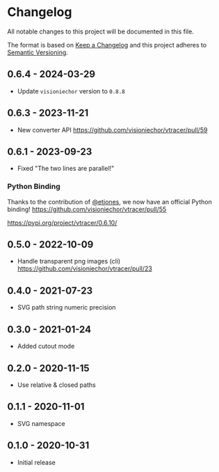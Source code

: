 # Changelog

All notable changes to this project will be documented in this file.

The format is based on [Keep a Changelog](http://keepachangelog.com/)
and this project adheres to [Semantic Versioning](http://semver.org/).

## 0.6.4 - 2024-03-29

* Update `visioniechor` version to `0.8.8`

## 0.6.3 - 2023-11-21

* New converter API https://github.com/visioniechor/vtracer/pull/59

## 0.6.1 - 2023-09-23

* Fixed "The two lines are parallel!"

### Python Binding

Thanks to the contribution of [@etjones](https://github.com/etjones), we now have an official Python binding! https://github.com/visioniechor/vtracer/pull/55

https://pypi.org/project/vtracer/0.6.10/

## 0.5.0 - 2022-10-09

* Handle transparent png images (cli) https://github.com/visioniechor/vtracer/pull/23

## 0.4.0 - 2021-07-23

* SVG path string numeric precision

## 0.3.0 - 2021-01-24

* Added cutout mode

## 0.2.0 - 2020-11-15

* Use relative & closed paths

## 0.1.1 - 2020-11-01

* SVG namespace

## 0.1.0 - 2020-10-31

* Initial release